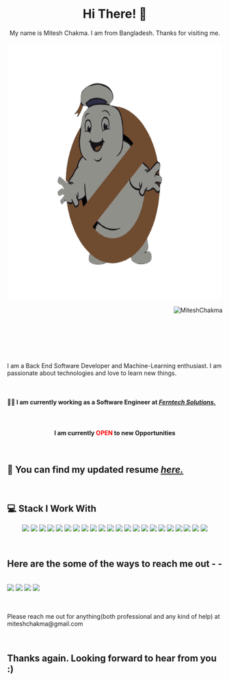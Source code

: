 

<h1 align="center">Hi There! 👋 </h1>

<bold><p align="center">My name is Mitesh Chakma. I am from Bangladesh. Thanks for visiting me. </p> 
<img src="https://github.com/MiteshChakma/MIteshChakma/blob/main/gst-removebg-preview.png" alt="Ghostbuster" width="500" height="600">
<p align="right"> <img src="https://komarev.com/ghpvc/?username=MiteshChakma" alt="MiteshChakma" /> </p></bold>

<br>
<br>
<br>
<br>
<br>

<p>
I am a Back End Software Developer and Machine-Learning enthusiast. 
I am passionate about technologies and love to learn new things.</p> 

<br>




<h4> 🧑‍💼 I am currently working as a Software Engineer at <bold><i><a href="https://www.ferntechsolutions.com/">Ferntech Solutions.</a></i></bold></h4> 
<br>

<h4><p align="center"> I am currently <b style="color:red;"> OPEN</b> to new Opportunities</p></h4>
<br>


<h2> 📝 You can find my updated resume <i><a href="https://github.com/MiteshChakma/MIteshChakma/blob/main/Mitesh%20Chakma_resume.pdf">here.</a></i></h2> 

<br>
<h2> 💻 Stack I Work With </h2>


<p align="center">
<img src="https://img.shields.io/badge/python-3776AB.svg?&style=for-the-badge&logo=python&logoColor=white" height="25"/>
<img src="https://img.shields.io/badge/Python-3776AB?style=for-the-badge&logo=python&logoColor=white" height="25"/>
<img src="https://img.shields.io/badge/javascript-F7DF1E.svg?&style=for-the-badge&logo=javascript&logoColor=white" height="25"/>
<img src="https://img.shields.io/badge/firebase-FFCA28.svg?&style=for-the-badge&logo=firebase&logoColor=white" height="25"/>
<img src="https://img.shields.io/badge/mysql-4479A1.svg?&style=for-the-badge&logo=mysql&logoColor=white" height="25"/>
<img src="https://img.shields.io/badge/PostgreSQL-316192?style=for-the-badge&logo=postgresql&logoColor=white" height="25"/>	
<img src="https://img.shields.io/badge/xampp-FB7A24.svg?&style=for-the-badge&logo=xampp&logoColor=white" height="25"/>
<img src="https://img.shields.io/badge/jupyter-F3631D.svg?&style=for-the-badge&logo=jupyter&logoColor=white" height="25"/>
<img src="https://img.shields.io/badge/anaconda-42B029.svg?&style=for-the-badge&logo=anaconda&logoColor=white" height="25"/>
<img src="https://img.shields.io/badge/VS%20Code-007ACC.svg?&style=for-the-badge&logo=visual-studio-code&logoColor=white" height="25"/>
<img src="https://img.shields.io/badge/sublime-FF9800.svg?&style=for-the-badge&logo=sublime-text&logoColor=white" height="25"/>
<img src="https://img.shields.io/badge/Flask-000000.svg?&style=for-the-badge&logo=flask&logoColor=white" height="25"/>
<img src="https://img.shields.io/badge/latex-008080.svg?&style=for-the-badge&logo=latex&logoColor=white" height="25"/>
<img src="https://img.shields.io/badge/sqlite-7CBEE4.svg?&style=for-the-badge&logo=sqlite&logoColor=white" height="25"/>
<img src="https://img.shields.io/badge/Django-092D1F.svg?&style=for-the-badge&logo=Django&logoColor=white" height="25"/>
<img src="https://img.shields.io/badge/DJANGO-REST-ff1709?style=for-the-badge&logo=django&logoColor=white&color=ff1709&labelColor=gray" height="25"/>
<img src="https://img.shields.io/badge/Docker-2CA5E0?style=for-the-badge&logo=docker&logoColor=white" height="25"/>
<img src="https://img.shields.io/badge/Postman-FF6C37?style=for-the-badge&logo=Postman&logoColor=white" height="25"/>
<img src="https://img.shields.io/badge/Git-F05032?style=for-the-badge&logo=git&logoColor=white" height="25"/>
<img src="https://img.shields.io/badge/Nginx-009639?style=for-the-badge&logo=nginx&logoColor=white" height="25"/>
<img src="https://img.shields.io/badge/Amazon AWS-{232F3E}?style=for-the-badge&logo=amazonaws&logoColor=white" height="25"/>
<img src="https://img.shields.io/badge/Digital_Ocean-0080FF?style=for-the-badge&logo=DigitalOcean&logoColor=white" height="25"/>
</p> 
<br>
<h2> Here are the some of the ways to reach me out - -</h2>
<br>
<a href="https://www.linkedin.com/in/mitesh-chakma/"> <img src="https://img.shields.io/badge/LinkedIn-0077B5?style=for-the-badge&logo=linkedin&logoColor=white" height="25"/></a>
<a href="mailto:miteshchakma@gmail.com?subject=Mail from Github Link"><img src="https://img.shields.io/badge/Gmail-D14836?style=for-the-badge&logo=gmail&logoColor=white" height="25"/></a>
<a href="https://wa.me/8801673238021"><img src="https://img.shields.io/badge/WhatsApp-25D366?style=for-the-badge&logo=whatsapp&logoColor=white" height="25"/></a>
<a href="https://stackoverflow.com/users/3775790/mitesh"><img src="https://img.shields.io/badge/Stack_Overflow-FE7A16?style=for-the-badge&logo=stack-overflow&logoColor=white" height="25"/></a>

<br>
<br>
<br>
<p>Please reach me out for anything(both professional and any kind of help) at miteshchakma@gmail.com </p>
<br>
<h2> Thanks again. Looking forward to hear from you :) </h2>








